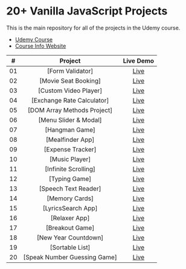 # 20+ Vanilla JavaScript Projects

This is the main repository for all of the projects in the Udemy course.

- [Udemy Course]()
- [Course Info Website](http://vanillawebprojects.com)

|  #  |            Project             | Live Demo |
| :-: | :----------------------------: | :-------: |
| 01  |       [Form Validator]       | [Live](https://vanillawebprojects.com/projects/form-validator/)  |
| 02  |     [Movie Seat Booking]    | [Live](https://vanillawebprojects.com/projects/movie-seat-booking/)  |
| 03  |    [Custom Video Player]     | [Live](https://vanillawebprojects.com/projects/custom-video-player/)  |
| 04  |  [Exchange Rate Calculator]  | [Live](https://vanillawebprojects.com/projects/exchange-rate/)  |
| 05  | [DOM Array Methods Project]  | [Live](https://vanillawebprojects.com/projects/dom-array-methods/)  |
| 06  |    [Menu Slider & Modal]    | [Live](https://vanillawebprojects.com/projects/modal-menu-slider/)  |
| 07  |        [Hangman Game]       | [Live](https://vanillawebprojects.com/projects/hangman/)  |
| 08  |       [Mealfinder App]      | [Live](https://vanillawebprojects.com/projects/meal-finder/)  |
| 09  |      [Expense Tracker]       | [Live](https://vanillawebprojects.com/projects/expense-tracker/)  |
| 10  |        [Music Player]       | [Live](https://vanillawebprojects.com/projects/music-player/)  |
| 11  |     [Infinite Scrolling]     | [Live](https://vanillawebprojects.com/projects/infinite_scroll_blog/)  |
| 12  |        [Typing Game]     | [Live](https://vanillawebprojects.com/projects/typing-game/)  |
| 13  |     [Speech Text Reader]    | [Live](https://vanillawebprojects.com/projects/speech-text-reader/)  |
| 14  |        [Memory Cards]     | [Live](https://vanillawebprojects.com/projects/memory-cards/)  |
| 15  |      [LyricsSearch App]     | [Live](https://vanillawebprojects.com/projects/lyrics-search/)  |
| 16  |        [Relaxer App]       | [Live](https://vanillawebprojects.com/projects//relaxer-app/)  |
| 17  |       [Breakout Game]       | [Live](https://vanillawebprojects.com/projects/breakout-game/)  |
| 18  |     [New Year Countdown]   | [Live](https://vanillawebprojects.com/projects/new-year-countdown/)  |
| 19  |       [Sortable List]       | [Live](https://vanillawebprojects.com/projects/sortable-list/)  |
| 20  | [Speak Number Guessing Game] | [Live](https://vanillawebprojects.com/projects/speak-number-guess/)  |
